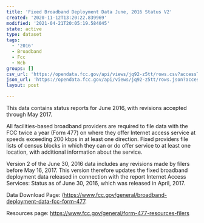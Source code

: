 ```yaml
---
title: 'Fixed Broadband Deployment Data June, 2016 Status V2'
created: '2020-11-12T13:20:22.839969'
modified: '2021-04-21T20:05:19.584045'
state: active
type: dataset
tags:
  - '2016'
  - Broadband
  - Fcc
  - Wcb
groups: []
csv_url: 'https://opendata.fcc.gov/api/views/jq92-z5tt/rows.csv?accessType=DOWNLOAD'
json_url: 'https://opendata.fcc.gov/api/views/jq92-z5tt/rows.json?accessType=DOWNLOAD'
layout: post

---
```

This data contains status reports for June 2016, with revisions accepted through May 2017.

All facilities-based broadband providers are required to file data with the FCC twice a year (Form 477) on where they offer Internet access service at speeds exceeding 200 kbps in at least one direction. Fixed providers file lists of census blocks in which they can or do offer service to at least one location, with additional information about the service. 

Version 2 of the June 30, 2016 data includes any revisions made by filers before May 16, 2017. This version therefore updates the fixed broadband deployment data released in connection with the report Internet Access Services: Status as of June 30, 2016, which was released in April, 2017. 

Data Download Page: (https://www.fcc.gov/general/broadband-deployment-data-fcc-form-477. 

Resources page: https://www.fcc.gov/general/form-477-resources-filers

